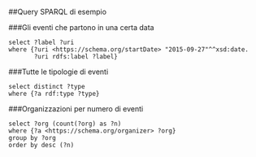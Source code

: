##Query SPARQL di esempio

###Gli eventi che partono in una certa data
```
select ?label ?uri
where {?uri <https://schema.org/startDate> "2015-09-27"^^xsd:date. 
       ?uri rdfs:label ?label}
```

###Tutte le tipologie di eventi
```
select distinct ?type
where {?a rdf:type ?type}
```

###Organizzazioni per numero di eventi
```
select ?org (count(?org) as ?n)
where {?a <https://schema.org/organizer> ?org}
group by ?org
order by desc (?n)
```
